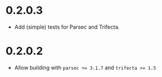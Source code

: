 # 0.2.0.3 #

* Add (simple) tests for Parsec and Trifecta.

# 0.2.0.2 #

* Allow building with `parsec >= 3.1.7` and `trifecta >= 1.5`


